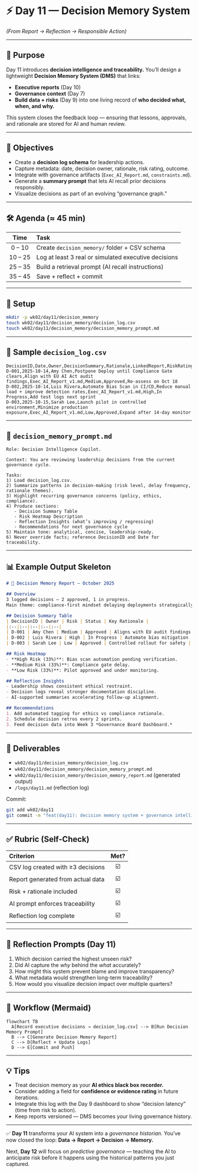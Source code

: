 # ⚡ Day 11 — Decision Memory System

*(From Report → Reflection → Responsible Action)*

---

## 🎯 Purpose

Day 11 introduces **decision intelligence and traceability.**
You’ll design a lightweight **Decision Memory System (DMS)** that links:

* **Executive reports** (Day 10)
* **Governance context** (Day 7)
* **Build data + risks** (Day 9)
  into one living record of **who decided what, when, and why.**

This system closes the feedback loop — ensuring that lessons, approvals, and rationale are stored for AI and human review.

---

## 📌 Objectives

* Create a **decision log schema** for leadership actions.
* Capture metadata: date, decision owner, rationale, risk rating, outcome.
* Integrate with governance artifacts (`Exec_AI_Report.md`, `constraints.md`).
* Generate a **summary prompt** that lets AI recall prior decisions responsibly.
* Visualize decisions as part of an evolving “governance graph.”

---

## 🛠 Agenda (≈ 45 min)

|   Time  | Task                                                 |
| :-----: | :--------------------------------------------------- |
|  0 – 10 | Create `decision_memory/` folder + CSV schema        |
| 10 – 25 | Log at least 3 real or simulated executive decisions |
| 25 – 35 | Build a retrieval prompt (AI recall instructions)    |
| 35 – 45 | Save + reflect + commit                              |

---

## 🧩 Setup

```bash
mkdir -p wk02/day11/decision_memory
touch wk02/day11/decision_memory/decision_log.csv
touch wk02/day11/decision_memory/decision_memory_prompt.md
```

---

## 📄 Sample `decision_log.csv`

```csv
DecisionID,Date,Owner,DecisionSummary,Rationale,LinkedReport,RiskRating,Outcome,FollowUp
D-001,2025-10-14,Amy Chen,Postpone Deploy until Compliance Gate clears,Align with EU AI Act audit findings,Exec_AI_Report_v1.md,Medium,Approved,Re-assess on Oct 18
D-002,2025-10-14,Luis Rivera,Automate Bias Scan in CI/CD,Reduce manual load + improve detection rates,Exec_AI_Report_v1.md,High,In Progress,Add test logs next sprint
D-003,2025-10-15,Sarah Lee,Launch pilot in controlled environment,Minimize production exposure,Exec_AI_Report_v1.md,Low,Approved,Expand after 14-day monitor
```

---

## 💬 `decision_memory_prompt.md`

```text
Role: Decision Intelligence Copilot.

Context: You are reviewing leadership decisions from the current governance cycle.

Tasks:
1) Load decision_log.csv.
2) Summarize patterns in decision-making (risk level, delay frequency, rationale themes).
3) Highlight recurring governance concerns (policy, ethics, compliance).
4) Produce sections:
   - Decision Summary Table
   - Risk Heatmap Description
   - Reflection Insights (what’s improving / regressing)
   - Recommendations for next governance cycle
5) Maintain tone: analytical, concise, leadership-ready.
6) Never override facts; reference DecisionID and Date for traceability.
```

---

## 📊 Example Output Skeleton

```markdown
# 🧠 Decision Memory Report — October 2025

## Overview
3 logged decisions — 2 approved, 1 in progress.  
Main theme: compliance-first mindset delaying deployments strategically.

## Decision Summary Table
| DecisionID | Owner | Risk | Status | Key Rationale |
|:--|:--|:--|:--|:--|
| D-001 | Amy Chen | Medium | Approved | Aligns with EU audit findings |
| D-002 | Luis Rivera | High | In Progress | Automate bias mitigation |
| D-003 | Sarah Lee | Low | Approved | Controlled rollout for safety |

## Risk Heatmap
- **High Risk (33%)**: Bias scan automation pending verification.  
- **Medium Risk (33%)**: Compliance gate delay.  
- **Low Risk (33%)**: Pilot approved and under monitoring.

## Reflection Insights
- Leadership shows consistent ethical restraint.  
- Decision logs reveal stronger documentation discipline.  
- AI-supported summaries accelerating follow-up alignment.

## Recommendations
1. Add automated tagging for ethics vs compliance rationale.  
2. Schedule decision retros every 2 sprints.  
3. Feed decision data into Week 3 *Governance Board Dashboard.*
```

---

## 📂 Deliverables

* `wk02/day11/decision_memory/decision_log.csv`
* `wk02/day11/decision_memory/decision_memory_prompt.md`
* `wk02/day11/decision_memory/decision_memory_report.md` (generated output)
* `/logs/day11.md` (reflection log)

Commit:

```bash
git add wk02/day11
git commit -m "feat(day11): decision memory system + governance intelligence prompt"
```

---

## ✅ Rubric (Self-Check)

| Criterion                         | Met? |
| :-------------------------------- | :--: |
| CSV log created with ≥3 decisions |  ☑️  |
| Report generated from actual data |  ☑️  |
| Risk + rationale included         |  ☑️  |
| AI prompt enforces traceability   |  ☑️  |
| Reflection log complete           |  ☑️  |

---

## 📝 Reflection Prompts (Day 11)

1. Which decision carried the highest unseen risk?
2. Did AI capture the *why* behind the *what* accurately?
3. How might this system prevent blame and improve transparency?
4. What metadata would strengthen long-term traceability?
5. How would you visualize decision impact over multiple quarters?

---

## 🧭 Workflow (Mermaid)

```mermaid
flowchart TB
  A[Record executive decisions → decision_log.csv] --> B[Run Decision Memory Prompt]
  B --> C[Generate Decision Memory Report]
  C --> D[Reflect + Update Logs]
  D --> E[Commit and Push]
```

---

## 💡 Tips

* Treat decision memory as your **AI ethics black box recorder.**
* Consider adding a field for **confidence or evidence rating** in future iterations.
* Integrate this log with the Day 9 dashboard to show “decision latency” (time from risk to action).
* Keep reports versioned — DMS becomes your living governance history.

---

✅ **Day 11** transforms your AI system into a *governance historian.*
You’ve now closed the loop:
**Data → Report → Decision → Memory.**

Next, **Day 12** will focus on *predictive governance* — teaching the AI to anticipate risk before it happens using the historical patterns you just captured.




